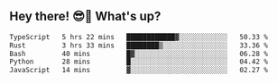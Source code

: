 ## Hey there! 😎👋 What's up?

<!--START_SECTION:waka-->

```txt
TypeScript   5 hrs 22 mins   ████████████▓░░░░░░░░░░░░   50.33 %
Rust         3 hrs 33 mins   ████████▒░░░░░░░░░░░░░░░░   33.36 %
Bash         40 mins         █▓░░░░░░░░░░░░░░░░░░░░░░░   06.28 %
Python       28 mins         █░░░░░░░░░░░░░░░░░░░░░░░░   04.42 %
JavaScript   14 mins         ▓░░░░░░░░░░░░░░░░░░░░░░░░   02.27 %
```

<!--END_SECTION:waka-->
